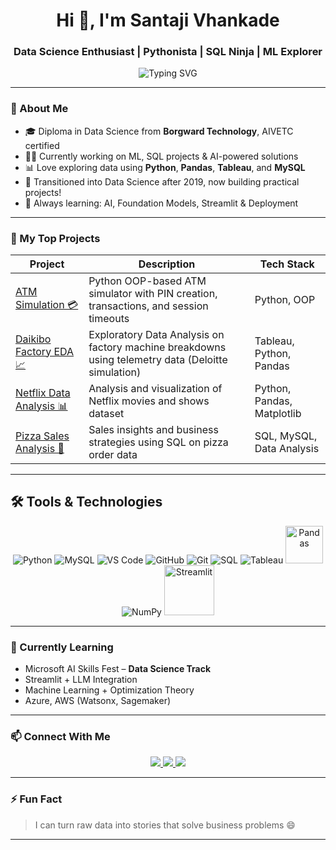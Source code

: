 <h1 align="center">Hi 👋, I'm Santaji Vhankade</h1>
<h3 align="center">Data Science Enthusiast | Pythonista | SQL Ninja | ML Explorer</h3>

<p align="center">
 <p align="center">
  <p align="center">
  <p align="center">
  <p align="center">
  <p align="center">
 <p align="center">
 <p align="center">
  <p align="center">
  <img src="https://readme-typing-svg.demolab.com?font=Fira+Code&pause=2000&speed=80&center=true&width=1200&lines=Data+Science+%7C+Machine+Learning+%7C+Artificial+Intelligence+%7C+Python+%7C+SQL+%7C+Pandas+%7C+NumPy+%7C+Seaborn;Matplotlib+%7C+Tableau+%7C+Power+BI+%7C+Excel+%7C+Streamlit+%7C+Jupyter+Notebook+%7C+VS+Code;Git+%26+GitHub+%7C+Scikit-learn+%7C+XGBoost+%7C+MySQL+%7C+APIs+%7C+Web+Scraping" alt="Typing SVG" />
</p>




</p>



</p>

---

### 🚀 About Me

- 🎓 Diploma in Data Science from **Borgward Technology**, AIVETC certified
- 👨‍💻 Currently working on ML, SQL projects & AI-powered solutions  
- 📊 Love exploring data using **Python**, **Pandas**, **Tableau**, and **MySQL**
- 🔄 Transitioned into Data Science after 2019, now building practical projects!
- 🧠 Always learning: AI, Foundation Models, Streamlit & Deployment

---

### 📌 My Top Projects

| Project | Description | Tech Stack |
|---------|-------------|------------|
| [ATM Simulation 💳](https://github.com/santajivhankade/atm-simulation) | Python OOP-based ATM simulator with PIN creation, transactions, and session timeouts | Python, OOP |
| [Daikibo Factory EDA 📈](https://github.com/santajivhankade/daikibo-telemetry-eda) | Exploratory Data Analysis on factory machine breakdowns using telemetry data (Deloitte simulation) | Tableau, Python, Pandas |
| [Netflix Data Analysis 📊](https://github.com/santajivhankade/netflix-data-analysis) | Analysis and visualization of Netflix movies and shows dataset | Python, Pandas, Matplotlib |
| [Pizza Sales Analysis 🍕](https://github.com/santajivhankade/pizzahut_sales_analysis_sql) | Sales insights and business strategies using SQL on pizza order data | SQL, MySQL, Data Analysis |



---

<h2 align="left">🛠️ Tools & Technologies</h2>
<p align="center">
  <img src="https://img.icons8.com/color/48/000000/python.png" alt="Python"/>
  <img src="https://img.icons8.com/ios-filled/50/000000/mysql-logo.png" alt="MySQL"/>
  <img src="https://img.icons8.com/fluent/48/000000/visual-studio-code-2019.png" alt="VS Code"/>
  <img src="https://img.icons8.com/ios-glyphs/48/000000/github.png" alt="GitHub"/>
  <img src="https://img.icons8.com/color/48/000000/git.png" alt="Git"/>
  <img src="https://img.icons8.com/external-flat-juicy-fish/60/000000/external-sql-coding-and-development-flat-flat-juicy-fish.png" alt="SQL"/>
  <img src="https://img.icons8.com/color/48/000000/tableau-software.png" alt="Tableau"/>
  <img src="https://raw.githubusercontent.com/valohai/ml-logos/master/pandas.svg" alt="Pandas" width="60" height="60"/>
  <img src="https://img.icons8.com/color/48/000000/numpy.png" alt="NumPy"/>
  <img src="https://streamlit.io/images/brand/streamlit-logo-primary-colormark-darktext.png" alt="Streamlit" width="80"/>
</p>




---

### 🌱 Currently Learning

- Microsoft AI Skills Fest – **Data Science Track**
- Streamlit + LLM Integration
- Machine Learning + Optimization Theory
- Azure, AWS (Watsonx, Sagemaker)

---

### 📫 Connect With Me

<p align="center">
  <a href="https://www.linkedin.com/in/santaji-vhankade" target="_blank">
    <img src="https://img.shields.io/badge/-LinkedIn-blue?style=for-the-badge&logo=linkedin">
  </a>
  <a href="mailto:santajivhankade@gmail.com">
    <img src="https://img.shields.io/badge/-Email-D14836?style=for-the-badge&logo=gmail&logoColor=white">
  </a>
  <a href="https://your-portfolio-link.com" target="_blank">
    <img src="https://img.shields.io/badge/-Portfolio-black?style=for-the-badge&logo=web">
  </a>
</p>

---

### ⚡ Fun Fact

> I can turn raw data into stories that solve business problems 😄

---

